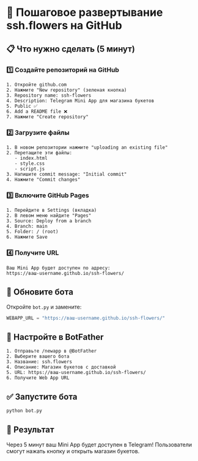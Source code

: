 # 🚀 Пошаговое развертывание ssh.flowers на GitHub

## 📋 Что нужно сделать (5 минут)

### 1️⃣ Создайте репозиторий на GitHub
```
1. Откройте github.com
2. Нажмите "New repository" (зеленая кнопка)
3. Repository name: ssh-flowers
4. Description: Telegram Mini App для магазина букетов
5. Public ✅
6. Add a README file ❌
7. Нажмите "Create repository"
```

### 2️⃣ Загрузите файлы
```
1. В новом репозитории нажмите "uploading an existing file"
2. Перетащите эти файлы:
   - index.html
   - style.css
   - script.js
3. Напишите commit message: "Initial commit"
4. Нажмите "Commit changes"
```

### 3️⃣ Включите GitHub Pages
```
1. Перейдите в Settings (вкладка)
2. В левом меню найдите "Pages"
3. Source: Deploy from a branch
4. Branch: main
5. Folder: / (root)
6. Нажмите Save
```

### 4️⃣ Получите URL
```
Ваш Mini App будет доступен по адресу:
https://ваш-username.github.io/ssh-flowers/
```

## 🔧 Обновите бота

Откройте `bot.py` и замените:
```python
WEBAPP_URL = "https://ваш-username.github.io/ssh-flowers/"
```

## 📱 Настройте в BotFather

```
1. Отправьте /newapp в @BotFather
2. Выберите вашего бота
3. Название: ssh.flowers
4. Описание: Магазин букетов с доставкой
5. URL: https://ваш-username.github.io/ssh-flowers/
6. Получите Web App URL
```

## ✅ Запустите бота

```bash
python bot.py
```

## 🎯 Результат

Через 5 минут ваш Mini App будет доступен в Telegram!
Пользователи смогут нажать кнопку и открыть магазин букетов.

